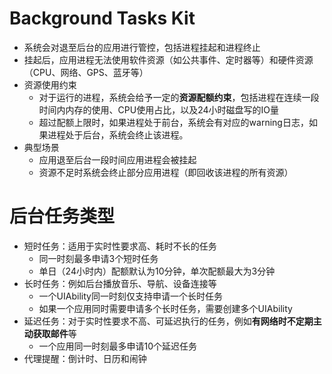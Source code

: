 # Background Tasks Kit
- 系统会对退至后台的应用进行管控，包括进程挂起和进程终止
- 挂起后，应用进程无法使用软件资源（如公共事件、定时器等）和硬件资源（CPU、网络、GPS、蓝牙等）
- 资源使用约束
    - 对于运行的进程，系统会给予一定的**资源配额约束**，包括进程在连续一段时间内内存的使用、CPU使用占比，以及24小时磁盘写的IO量
    - 超过配额上限时，如果进程处于前台，系统会有对应的warning日志，如果进程处于后台，系统会终止该进程。
- 典型场景
    - 应用退至后台一段时间应用进程会被挂起
    - 资源不足时系统会终止部分应用进程（即回收该进程的所有资源）

# 后台任务类型
- 短时任务：适用于实时性要求高、耗时不长的任务
    - 同一时刻最多申请3个短时任务
    - 单日（24小时内）配额默认为10分钟，单次配额最大为3分钟
- 长时任务：例如后台播放音乐、导航、设备连接等
    - 一个UIAbility同一时刻仅支持申请一个长时任务
    - 如果一个应用同时需要申请多个长时任务，需要创建多个UIAbility
- 延迟任务：对于实时性要求不高、可延迟执行的任务，例如**有网络时不定期主动获取邮件**等
    - 一个应用同一时刻最多申请10个延迟任务
- 代理提醒：倒计时、日历和闹钟